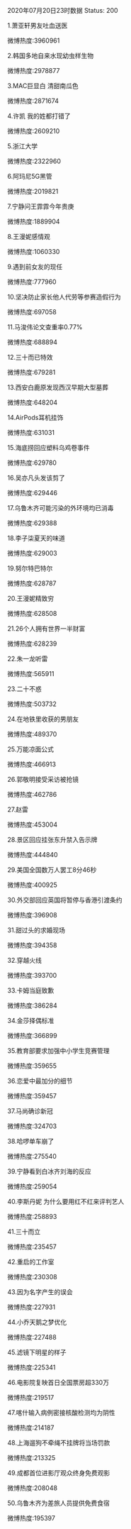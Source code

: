 2020年07月20日23时数据
Status: 200

1.萧亚轩男友吐血送医

微博热度:3960961

2.韩国多地自来水现幼虫样生物

微博热度:2978877

3.MAC巨显白 清甜南瓜色

微博热度:2871674

4.许凯 我的姓都打错了

微博热度:2609210

5.浙江大学

微博热度:2322960

6.阿玛尼5G黑管

微博热度:2019821

7.宁静问王霏霏今年贵庚

微博热度:1889904

8.王漫妮感情观

微博热度:1060330

9.遇到前女友的现任

微博热度:777960

10.坚决防止家长他人代劳等参赛造假行为

微博热度:697058

11.马浚伟论文查重率0.77%

微博热度:688894

12.三十而已特效

微博热度:679281

13.西安白鹿原发现西汉早期大型墓葬

微博热度:648204

14.AirPods耳机挂饰

微博热度:631031

15.海底捞回应塑料乌鸡卷事件

微博热度:629780

16.吴亦凡头发该剪了

微博热度:629446

17.乌鲁木齐可能污染的外环境均已消毒

微博热度:629388

18.李子柒夏天的味道

微博热度:629003

19.努尔特巴特尔

微博热度:628787

20.王漫妮精致穷

微博热度:628508

21.26个人拥有世界一半财富

微博热度:628239

22.朱一龙听雷

微博热度:565911

23.二十不惑

微博热度:503732

24.在地铁里收获的男朋友

微博热度:489370

25.万能凉面公式

微博热度:466913

26.郭敬明接受采访被抢镜

微博热度:462786

27.赵雷

微博热度:453004

28.景区回应挂张东升禁入告示牌

微博热度:444840

29.美国全国数万人罢工8分46秒

微博热度:400925

30.外交部回应英国将暂停与香港引渡条约

微博热度:396908

31.甜过头的求婚现场

微博热度:394358

32.穿越火线

微博热度:393700

33.卡姆当庭致歉

微博热度:386284

34.金莎择偶标准

微博热度:366899

35.教育部要求加强中小学生竞赛管理

微博热度:359655

36.恋爱中最加分的细节

微博热度:359457

37.马尚确诊新冠

微博热度:324703

38.哈啰单车崩了

微博热度:275540

39.宁静看到白冰齐刘海的反应

微博热度:259054

40.李斯丹妮 为什么要用红不红来评判艺人

微博热度:258893

41.三十而立

微博热度:235457

42.重启的工作室

微博热度:230308

43.因为名字产生的误会

微博热度:227931

44.小乔天鹅之梦优化

微博热度:227488

45.滤镜下明星的样子

微博热度:225341

46.电影院复映首日全国票房超330万

微博热度:219517

47.喀什输入病例密接核酸检测均为阴性

微博热度:214187

48.上海遛狗不牵绳不挂牌将当场罚款

微博热度:213325

49.成都首位进影厅观众终身免费观影

微博热度:208048

50.乌鲁木齐为差旅人员提供免费食宿

微博热度:195397


